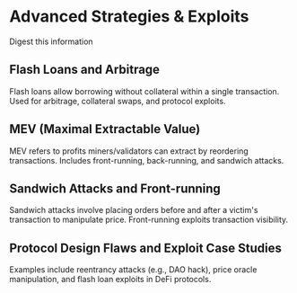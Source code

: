 # Advanced Strategies & Exploits
Digest this information
## Flash Loans and Arbitrage
Flash loans allow borrowing without collateral within a single transaction. Used for arbitrage, collateral swaps, and protocol exploits.

## MEV (Maximal Extractable Value)
MEV refers to profits miners/validators can extract by reordering transactions. Includes front-running, back-running, and sandwich attacks.

## Sandwich Attacks and Front-running
Sandwich attacks involve placing orders before and after a victim's transaction to manipulate price. Front-running exploits transaction visibility.

## Protocol Design Flaws and Exploit Case Studies
Examples include reentrancy attacks (e.g., DAO hack), price oracle manipulation, and flash loan exploits in DeFi protocols.
